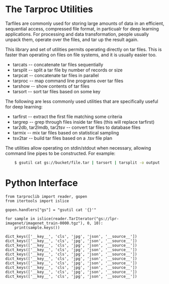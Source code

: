 # The Tarproc Utilities

Tarfiles are commonly used for storing large amounts of data in an efficient,
sequential access, compressed file format, in particualr for deep learning
applications. For processing and data transformation,
people usually unpack them, operate over the files, and tar up the result again.

This library and set of utilities permits operating directly on tar files. This
is faster than operating on files on file systems, and it is usually easier too.

- tarcats -- concatenate tar files sequentially
- tarsplit -- split a tar file by number of records or size
- tarpcat -- concatenate tar files in parallel
- tarproc -- map command line programs over tar files
- tarshow -- show contents of tar files
- tarsort -- sort tar files based on some key

The following are less commonly used utilities that are specifically useful
for deep learning:

- tarfirst -- extract the first file matching some criteria
- targrep -- grep through files inside tar files (this will replace tarfirst)
- tar2db, tar2lmdb, tar2tsv -- convert tar files to database files
- tarmix -- mix tar files based on statistical sampling
- tsv2tar -- build tar files based on a .tsv file plan

The utilities allow operating on stdin/stdout when necessary, allowing
command line pipes to be constructed. For example:

```Bash
    $ gsutil cat gs://bucket/file.tar | tarsort | tarsplit -o output
```

# Python Interface


```sos
from tarproclib import reader, gopen
from itertools import islice

gopen.handlers["gs"] = "gsutil cat '{}'"

for sample in islice(reader.TarIterator("gs://lpr-imagenet/imagenet_train-0000.tgz"), 0, 10):
    print(sample.keys())
```

    dict_keys(['__key__', 'cls', 'jpg', 'json', '__source__'])
    dict_keys(['__key__', 'cls', 'jpg', 'json', '__source__'])
    dict_keys(['__key__', 'cls', 'jpg', 'json', '__source__'])
    dict_keys(['__key__', 'cls', 'jpg', 'json', '__source__'])
    dict_keys(['__key__', 'cls', 'jpg', 'json', '__source__'])
    dict_keys(['__key__', 'cls', 'jpg', 'json', '__source__'])
    dict_keys(['__key__', 'cls', 'jpg', 'json', '__source__'])
    dict_keys(['__key__', 'cls', 'jpg', 'json', '__source__'])
    dict_keys(['__key__', 'cls', 'jpg', 'json', '__source__'])
    dict_keys(['__key__', 'cls', 'jpg', 'json', '__source__'])

